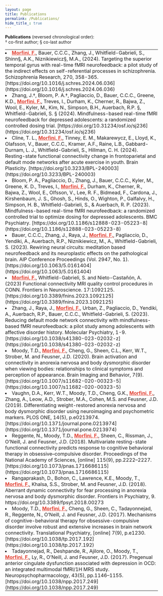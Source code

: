 ```yaml
---
layout: page
title: Publications
permalink: /Publications/
hide_title_: true
---
```


<style>
li {list-style-position: inside;
	text-align: left;
	font-weight: normal;
	}

tr {display: table-row;
	vertical-align: inherit;
	border-color: inherit;
	}

td {display: table-row;
	vertical-align: inherit;
	border-color: inherit;
	}

alt {width:15%;
	margin: 20px 20px 20px 20px;
	class="altmetric-embed";
	data-badge-type="donut"
	}

fm {color: #E34234;
	text-decoration-line: underline;
	font-weight: bold  
	}  
</style>


**Publications** (reversed chronological order):<br>
† co-first author; § co-last author<br> 

<table cellpadding="10">

<ol reversed>
  <tr><td><li><fm>Morfini, F.</fm>, Bauer, C.C.C., Zhang, J., Whitfield-Gabrieli, S., Shinn§, A.K., Niznikiewicz§, M.A., (2024). Targeting the superior temporal gyrus with real-time fMRI neurofeedback: a pilot study of the indirect effects on self-referential processes in schizophrenia. Schizophrenia Research, 270, 358-365. [https://doi.org/10.1016/j.schres.2024.06.036](https://doi.org/10.1016/j.schres.2024.06.036)</li></td>  <alt data-pmid='37034165'></alt>
  <tr><td><li>Zhang, J.†, Bloom, P. A.†, Pagliaccio, D., Bauer, C.C.C., Greene, K.D., <fm>Morfini, F.</fm>, Treves, I., Durham, K., Cherner, R., Bajwa, Z., Wool, E., Kyler, M., Kim, N., Simpson, B.H., Auerbach, R.P. §, Whitfield-Gabrieli, S. § (2024). Mindfulness-based real-time fMRI neurofeedback for depressed adolescents: a randomized controlled dosing trial. [https://doi.org/10.31234/osf.io/sj236](https://doi.org/10.31234/osf.io/sj236)</li></td>  <alt data-pmid='37034165'></alt>
  <tr><td><li>Cline, T. L., <fm>Morfini, F.</fm>, Tinney, E. M., Makarewycz, E., Lloyd, K., Olafsson, V., Bauer, C.C.C., Kramer, A.F., Raine, L.B., Gabbard-Durnam, L. J., Whitfield-Gabrieli, S., Hillman, C. H. (2024). Resting-state functional connectivity change in frontoparietal and default mode networks after acute exercise in youth. Brain Plasticity. [https://doi.org/10.3233/BPL-240003](https://doi.org/10.3233/BPL-240003)</li></td>  <alt data-pmid='37034165'></alt>
  <tr><td><li>Bloom, P. A., Pagliaccio, D., Zhang, J., Bauer, C.C.C., Kyler, M., Greene, K. D., Treves, I., <fm>Morfini, F.</fm>, Durham, K., Cherner, R., Bajwa, Z., Wool, E., Olfsson, V., Lee, R. F., Bidmead, F., Cardona, J., Kirshenbaum, J. S., Ghosh, S., Hinds, O., Wighton, P., Galfalvy, H., Simpson, H. B., Whitfield-Gabrieli, S., & Auerbach, R. P. (2023). Mindfulness-based real-time fMRI neurofeedback: a randomized controlled trial to optimize dosing for depressed adolescents. BMC Psychiatry. [https://doi.org/10.1186/s12888-023-05223-8](https://doi.org/10.1186/s12888-023-05223-8)</li></td>  <alt data-pmid='37034165'></alt>
  <tr><td><li>Bauer, C.C.C., Zhang, J., Raya, J., <fm>Morfini, F.</fm>, Pagliaccio, D., Yendiki, A., Auerbach, R.P., Niznikiewicz, M., A., Whitfield-Gabrieli, S. (2023). Rewiring neural circuits: meditation based neurofeedback and its neuroplastic effects on the pathological brain. AIP Conference Proceedings (Vol. 2947, No. 1). [https://doi.org/10.1063/5.0161404](https://doi.org/10.1063/5.0161404)</li></td>  <alt data-pmid='37034165'></alt>
  <tr><td><li><fm>Morfini, F.</fm>, Whitfield-Gabrieli, S. and Nieto-Castañón, A. (2023) Functional connectivity MRI quality control procedures in CONN. Frontiers in Neuroscience. 17:1092125. [https://doi.org/10.3389/fnins.2023.1092125](https://doi.org/10.3389/fnins.2023.1092125)</li></td>  <alt data-pmid='37034165'></alt>
  <tr><td><li>Zhang, J., Raya, J., <fm>Morfini, F.</fm>, Urban, Z., Pagliaccio, D., Yendiki, A., Auerbach, R.P., Bauer, C.C.C., Whitfield-Gabrieli, S. (2023). Reducing default mode network connectivity with mindfulness-based fMRI neurofeedback: a pilot study among adolescents with affective disorder history. Molecular Psychiatry, 1-9. [https://doi.org/10.1038/s41380-023-02032-z](https://doi.org/10.1038/s41380-023-02032-z)</li></td>  <alt data-pmid='37034165'></alt>
  <tr><td><li>Moody, T.D., <fm>Morfini, F.</fm>, Cheng, G., Sheen, C.L., Kerr, W.T., Strober, M. and Feusner, J.D. (2020). Brain activation and connectivity in anorexia nervosa and body dysmorphic disorder when viewing bodies: relationships to clinical symptoms and perception of appearance. Brain Imaging and Behavior, 7(9). [https://doi.org/10.1007/s11682-020-00323-5](https://doi.org/10.1007/s11682-020-00323-5)</li></td>  <alt data-pmid='37034165'></alt>
  <tr><td><li>Vaughn, D.A., Kerr, W.T., Moody, T.D., Cheng, G.K., <fm>Morfini, F.</fm>, Zhang, A., Leow, A.D., Strober, M.A., Cohen, M.S. and Feusner, J.D. (2019). Differentiating weight-restored anorexia nervosa and body dysmorphic disorder using neuroimaging and psychometric markers. PLOS ONE, 14(5), p.e0213974. [https://doi.org/10.1371/journal.pone.0213974](https://doi.org/10.1371/journal.pone.0213974)</li></td>  <alt data-pmid='37034165'></alt>
  <tr><td><li>Reggente, N., Moody, T.D., <fm>Morfini, F.</fm>, Sheen, C., Rissman, J., O’Neill, J. and Feusner, J.D. (2018). Multivariate resting-state functional connectivity predicts response to cognitive behavioral therapy in obsessive–compulsive disorder. Proceedings of the National Academy of Sciences, [online] 115(9), pp.2222–2227. [https://doi.org/10.1073/pnas.1716686115](https://doi.org/10.1073/pnas.1716686115)</li></td>  <alt data-pmid='37034165'></alt>
  <tr><td><li>Rangaprakash, D., Bohon, C., Lawrence, K.E., Moody, T., <fm>Morfini, F.</fm>, Khalsa, S.S., Strober, M. and Feusner, J.D. (2018). Aberrant dynamic connectivity for fear processing in anorexia nervosa and body dysmorphic disorder. Frontiers in Psychiatry, 9. https://doi.org/10.3389/fpsyt.2018.00273</li></td>  <alt data-pmid='37034165'></alt>
  <tr><td><li>Moody, T.D., <fm>Morfini, F.</fm>, Cheng, G., Sheen, C., Tadayonnejad, R., Reggente, N., O’Neill, J. and Feusner, J.D. (2017). Mechanisms of cognitive-behavioral therapy for obsessive-compulsive disorder involve robust and extensive increases in brain network connectivity. Translational Psychiatry, [online] 7(9), p.e1230. [https://doi.org/10.1038/tp.2017.192](https://doi.org/10.1038/tp.2017.192)</li></td>  <alt data-pmid='37034165'></alt>
  <tr><td><li>Tadayonnejad, R., Deshpande, R., Ajilore, O., Moody, T., <fm>Morfini, F.</fm>, Ly, R., O’Neill, J. and Feusner, J.D. (2017). Pregenual anterior cingulate dysfunction associated with depression in OCD: an integrated multimodal fMRI/1H MRS study. Neuropsychopharmacology, 43(5), pp.1146–1155. [https://doi.org/10.1038/npp.2017.249](https://doi.org/10.1038/npp.2017.249)</li></td>  <alt data-pmid='37034165'></alt>
</ol>


</table>
